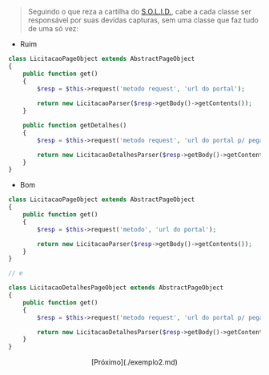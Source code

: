 > Seguindo o que reza a cartilha do [S.O.L.I.D.](https://pt.wikipedia.org/wiki/SOLID), cabe a cada classe ser responsável por suas devidas capturas, sem uma classe que faz tudo de uma só vez:

- Ruim

```php
class LicitacaoPageObject extends AbstractPageObject
{
    public function get()
    {
        $resp = $this->request('metodo request', 'url do portal');
        
        return new LicitacaoParser($resp->getBody()->getContents());
    }

    public function getDetalhes()
    {
        $resp = $this->request('metodo request', 'url do portal p/ pegar detalhes');

        return new LicitacaoDetalhesParser($resp->getBody()->getContents());
    }
}
```

- Bom

```php
class LicitacaoPageObject extends AbstractPageObject
{
    public function get()
    {
        $resp = $this->request('metodo', 'url do portal');

        return new LicitacaoParser($resp->getBody()->getContents());
    }
}

// e

class LicitacaoDetalhesPageObject extends AbstractPageObject
{
    public function get()
    {
        $resp = $this->request('metodo request', 'url do portal p/ pegar detalhes');

        return new LicitacaoDetalhesParser($resp->getBody()->getContents());
    }
}
```

<p align="center">
[Próximo](./exemplo2.md)
</p>
